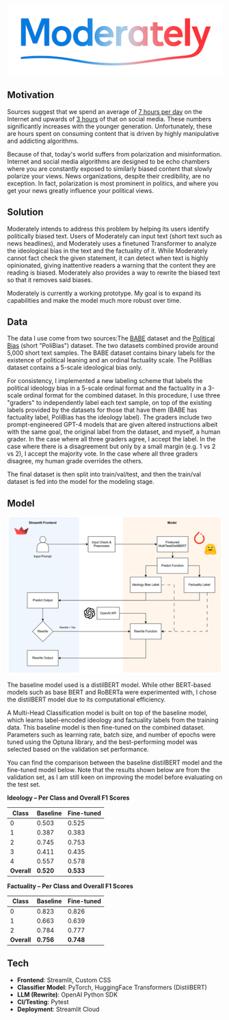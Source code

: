 ![image](misc/logo.png)

## Motivation

Sources suggest that we spend an average of [7 hours per day]("https://www.statista.com/statistics/1380282/daily-time-spent-online-global/") on the Internet and upwards of [3 hours](https://explodingtopics.com/blog/social-media-usage) of that on social media. These numbers significantly increases with the younger generation. Unfortunately, these are hours spent on consuming content that is driven by highly manipulative and addicting algorithms.

Because of that, today's world suffers from polarization and misinformation. Internet and social media algorithms are designed to be echo chambers where you are constantly exposed to similarly biased content that slowly polarize your views. News organizations, despite their credibility, are no exception. In fact, polarization is most prominent in politics, and where you get your news greatly influence your political views.

## Solution

Moderately intends to address this problem by helping its users identify politically biased text. Users of Moderately can input text (short text such as news headlines), and Moderately uses a finetuned Transformer to analyze the ideological bias in the text and the factuality of it. While Moderately cannot fact check the given statement, it can detect when text is highly opinionated, giving inattentive readers a warning that the content they are reading is biased. Moderately also provides a way to rewrite the biased text so that it removes said biases.

Moderately is currently a working prototype. My goal is to expand its capabilities and make the model much more robust over time.

## Data 

The data I use come from two sources:The [BABE]("https://huggingface.co/datasets/mediabiasgroup/BABE") dataset and the [Political Bias]("https://huggingface.co/datasets/cajcodes/political-bias") (short "PoliBias") dataset. The two datasets combined provide around 5,000 short text samples. The BABE dataset contains binary labels for the existence of political leaning and an ordinal factuality scale. The PoliBias dataset contains a 5-scale ideological bias only.

For consistency, I implemented a new labeling scheme that labels the political ideology bias in a 5-scale ordinal format and the factuality in a 3-scale ordinal format for the combined dataset.
In this procedure, I use three "graders" to independently label each text sample, on top of the existing labels provided by the datasets for those that have them (BABE has factuality label, PoliBias has the ideology label).
The graders include two prompt-engineered GPT-4 models that are given altered instructions albeit with the same goal, the original label from the dataset, and myself, a human grader. In the case where all three graders agree, I accept the label. In the case where there is a disagreement but only by a small margin (e.g. 1 vs 2 vs 2), I accept the majority vote. In the case where all three graders disagree, my human grade overrides the others.

The final dataset is then split into train/val/test, and then the train/val dataset is fed into the model for the modeling stage.

## Model 

![image](misc/moderately_diagram.png)

The baseline model used is a distilBERT model. While other BERT-based models such as base BERT and RoBERTa were experimented with, I chose the distilBERT model due to its computational efficiency. 

A Multi-Head Classification model is built on top of the baseline model, which learns label-encoded ideology and factuality labels from the training data. This baseline model is then fine-tuned on the combined dataset.
Parameters such as learning rate, batch size, and number of epochs were tuned using the Optuna library, and the best-performing model was selected based on the validation set performance.

You can find the comparison between the baseline distilBERT model and the fine-tuned model below. Note that the results shown below are from the validation set, as I am still keen on improving the model before evaluating on the test set.

**Ideology – Per Class and Overall F1 Scores**

| Class   | Baseline | Fine-tuned |
|---------|----------|------------|
| 0       | 0.503    | 0.525      |
| 1       | 0.387    | 0.383      |
| 2       | 0.745    | 0.753      |
| 3       | 0.411    | 0.435      |
| 4       | 0.557    | 0.578      |
| **Overall** | **0.520** | **0.533** |

**Factuality – Per Class and Overall F1 Scores**

| Class   | Baseline | Fine-tuned |
|---------|----------|------------|
| 0       | 0.823    | 0.826      |
| 1       | 0.663    | 0.639      |
| 2       | 0.784    | 0.777      |
| **Overall** | **0.756** | **0.748** |

## Tech

- **Frontend**: Streamlit, Custom CSS
- **Classifier Model**: PyTorch, HuggingFace Transformers (DistilBERT)
- **LLM (Rewrite)**: OpenAI Python SDK
- **CI/Testing**: Pytest
- **Deployment**: Streamlit Cloud
